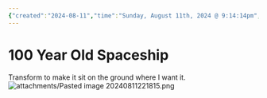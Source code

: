 ```yaml
---
{"created":"2024-08-11","time":"Sunday, August 11th, 2024 @ 9:14:14pm","tags":["unknown"],"authors":["ChrisL8"],"dg-publish":true,"permalink":"/unity/unity-personal-shapr3-d-import-notes/","dgPassFrontmatter":true}
---
```


# 100 Year Old Spaceship
Transform to make it sit on the ground where I want it.
![attachments/Pasted image 20240811221815.png](/img/user/attachments/Pasted%20image%2020240811221815.png)

